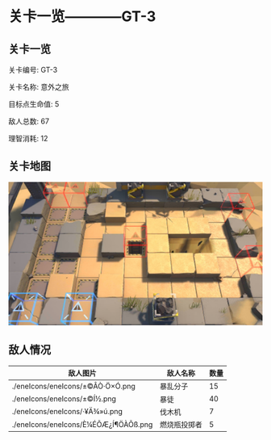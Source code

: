 # 关卡一览————GT-3


## 关卡一览

关卡编号: GT-3

关卡名称: 意外之旅

目标点生命值: 5

敌人总数: 67

理智消耗: 12


## 关卡地图
![GT-3](./oprMap/GT-3.png)

## 敌人情况

| 敌人图片 | 敌人名称 | 数量  |
|---------|-----|-----|
| ./eneIcons/eneIcons/±©ÂÒ·Ö×Ó.png| 暴乱分子  |   15  |
| ./eneIcons/eneIcons/±©Í½.png| 暴徒  |   40  |
| ./eneIcons/eneIcons/·¥Ä¾»ú.png| 伐木机  |   7  |
| ./eneIcons/eneIcons/È¼ÉÕÆ¿Í¶ÖÀÕß.png| 燃烧瓶投掷者  |   5  |

